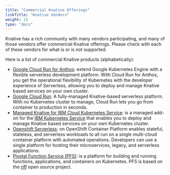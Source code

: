 ```yaml
---
title: "Commercial Knative Offerings"
linkTitle: "Knative Vendors"
weight: 15
type: "docs"
---
```


Knative has a rich community with many vendors participating, and many of those
vendors offer commercial Knative offerings.  Please check with each of these
vendors for what is or is not supported.

<!-- TODO: Talk about criteria for inclusion here?  a la Conformance -->

Here is a list of commercial Knative products (alphabetically):

- [Google Cloud Run for Anthos](https://cloud.google.com/run/docs/gke/setup): extend Google Kubernetes Engine with a flexible serverless development platform. With Cloud Run for Anthos, you get the operational flexibility of Kubernetes with the developer experience of Serverless, allowing you to deploy and manage Knative based services on your own cluster.
- [Google Cloud Run](https://cloud.google.com/run/docs/setup): A fully-managed Knative-based serverless platform. With no Kubernetes cluster to manage, Cloud Run lets you go from container to production in seconds.
- [Managed Knative for IBM Cloud Kubernetes Service](https://cloud.ibm.com/docs/containers?topic=containers-serverless-apps-knative): is a managed add-on for the [IBM Kubernetes Service](https://cloud.ibm.com/docs/containers?topic=containers-getting-started) that enables you to deploy and manage Knative based services on your own Kubernetes cluster.
- [Openshift Serverless](https://access.redhat.com/documentation/en-us/openshift_container_platform/4.3/html-single/serverless_applications/index): on OpenShift Container Platform enables stateful, stateless, and serverless workloads to all run on a single multi-cloud container platform with automated operations. Developers can use a single platform for hosting their microservices, legacy, and serverless applications.
- [Pivotal Function Service (PFS)](https://docs.pivotal.io/pfs): is a platform for building and running functions, applications, and containers on Kubernetes. PFS is based on the [riff](https://projectriff.io) open source project.

<!-- TODO: In which category do we put SAP/Kyma? -->

<!-- TODO(you!): Add a new section if your project builds ON Knative (vs. offering it directly)  -->
